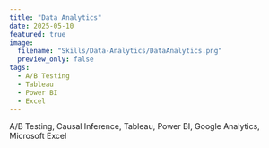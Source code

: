 ```yaml
---
title: "Data Analytics"
date: 2025-05-10
featured: true
image:
  filename: "Skills/Data-Analytics/DataAnalytics.png"
  preview_only: false
tags:
  - A/B Testing
  - Tableau
  - Power BI
  - Excel
---
```


A/B Testing, Causal Inference, Tableau, Power BI, Google Analytics, Microsoft Excel 

<!--more-->
